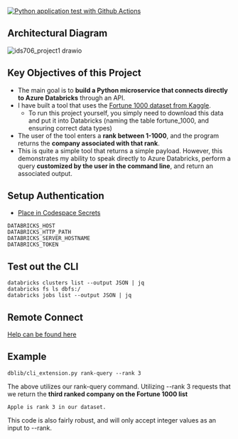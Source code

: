 [![Python application test with Github Actions](https://github.com/nogibjj/abzdel_project1/actions/workflows/pylint.yml/badge.svg)](https://github.com/nogibjj/abzdel_project1/actions/workflows/pylint.yml)

## Architectural Diagram
![ids706_project1 drawio](https://user-images.githubusercontent.com/55398496/190878578-50bf3b85-5a57-4139-8996-9e064ae91950.png)


## Key Objectives of this Project

- The main goal is to **build a Python microservice that connects directly to Azure Databricks** through an API.
- I have built a tool that uses the [Fortune 1000 dataset from Kaggle](https://www.kaggle.com/datasets/surajjha101/fortune-top-1000-companies-by-revenue-2022).
  - To run this project yourself, you simply need to download this data and put it into Databricks (naming the table fortune_1000, and ensuring correct data types)
- The user of the tool enters a **rank between 1-1000**, and the program returns the **company associated with that rank**.
- This is quite a simple tool that returns a simple payload. However, this demonstrates my ability to speak directly to Azure Databricks, perform a query **customized by the user in the command line**, and return an associated output.

## Setup Authentication

- [Place in Codespace Secrets](https://learn.microsoft.com/en-us/azure/databricks/dev-tools/python-api#unixlinuxandmacos)

~~~
DATABRICKS_HOST
DATABRICKS_HTTP_PATH
DATABRICKS_SERVER_HOSTNAME
DATABRICKS_TOKEN
~~~

## Test out the CLI

~~~
databricks clusters list --output JSON | jq
databricks fs ls dbfs:/
databricks jobs list --output JSON | jq
~~~

## Remote Connect
  [Help can be found here](https://docs.databricks.com/dev-tools/databricks-connect.html)
  
  
## Example

~~~
dblib/cli_extension.py rank-query --rank 3
~~~
The above utilizes our rank-query command. Utilizing --rank 3 requests that we return the **third ranked company on the Fortune 1000 list**

~~~
Apple is rank 3 in our dataset.
~~~

This code is also fairly robust, and will only accept integer values as an input to --rank.


 

